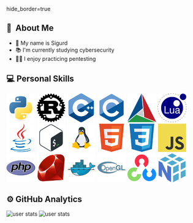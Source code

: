 hide_border=true<h2>👤&nbsp; About Me</h2>
<ul>
  <li>👋 My name is Sigurd</li>  
  <li>📚 I'm currently studying cybersecurity</li>
  <li>👨‍💻 I enjoy practicing pentesting</li>
</ul>

<h2>💻&nbsp;Personal Skills</h2>
<div>
  <img src="assets/python.svg" style="height:75px"/>
  <img src="assets/rust.svg" style="height:75px">
  <img src="assets/cplusplus.svg" style="height:75px"/>
  <img src="assets/c.svg" style="height:75px"/>
  <img src="assets/cmake.svg" style="height:75px">
  <img src="assets/lua.svg" style="height:75px"/>
  <img src="assets/java.svg" style="height:75px"/>
  <img src="assets/bash.svg" style="height:75px"/>
  <img src="assets/linux.png" style="height:75px">
  <img src="assets/html5.svg" style="height:75px">
  <img src="assets/css3.svg" style="height:75px">
  <img src="assets/javascript.svg" style="height:75px">
  <img src="assets/php.svg" style="height:75px">
  <img src="assets/ruby.svg" style="height:75px">
  <img src="assets/docker.svg" style="height:75px">
  <img src="assets/opengl.svg" style="height:75px">
  <img src="assets/opencv.svg" style="height:75px">
  <img src="assets/numpy.svg" style="height:75px">
</div>

<h2>⚙️&nbsp;GitHub Analytics</h2>
<div>
  <picture>
    <source media="(prefers-color-scheme: dark)" srcset="https://github-readme-stats.vercel.app/api?username=sigurdptr&show_icons=true&theme=github_dark_dimmed&hide_border=true">
    <source media="(prefers-color-scheme: light)" srcset="https://github-readme-stats.vercel.app/api?username=sigurdptr&show_icons=true&hide_border=true">
    <img alt="user stats" src="" height="145px">
  </picture>
  <picture>
    <source media="(prefers-color-scheme: dark)" srcset="https://github-readme-stats.vercel.app/api/top-langs/?username=sigurdptr&layout=compact&theme=github_dark_dimmed&hide_border=true">
    <source media="(prefers-color-scheme: light)" srcset="https://github-readme-stats.vercel.app/api/top-langs/?username=sigurdptr&layout=compact&hide_border=true">
    <img alt="user stats" src="" height="145px">
  </picture>
</div>

